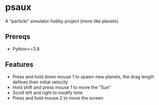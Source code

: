 # psaux

A "particle" simulator hobby project (more like planets)

## Prereqs

- Python>=3.8

## Features

- Press and hold down mouse 1 to spawn new planets, the drag length defines their initial velocity
- Hold shift and press mouse 1 to move the "Sun"
- Scroll left and right to modify time
- Press and hold mouse 2 to move the screen

